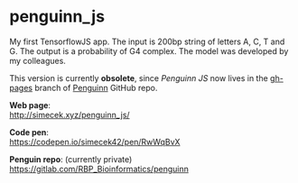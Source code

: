 # penguinn_js

My first TensorflowJS app. The input is 200bp string of letters A, C, T and G. The output is a probability of G4 complex. The model was developed by my colleagues.

This version is currently **obsolete**, since *Penguinn JS* now lives in the [gh-pages](https://github.com/ML-Bioinfo-CEITEC/penguinn/tree/gh-pages) branch of [Penguinn](https://github.com/ML-Bioinfo-CEITEC/penguinn) GitHub repo.

**Web page**:  
http://simecek.xyz/penguinn_js/

**Code pen**:  
https://codepen.io/simecek42/pen/RwWqBvX

**Penguin repo**: (currently private)  
https://gitlab.com/RBP_Bioinformatics/penguinn